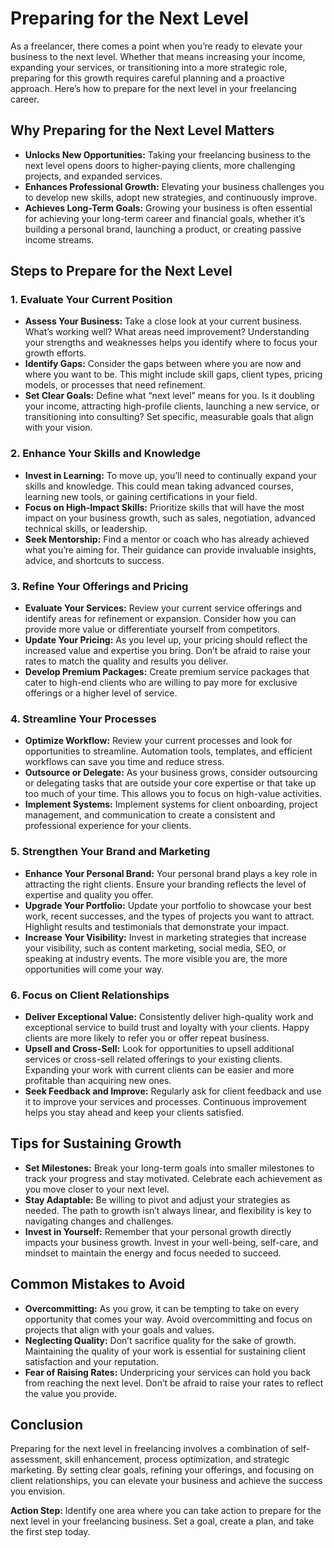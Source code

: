 # Preparing for the Next Level

As a freelancer, there comes a point when you’re ready to elevate your business to the next level. Whether that means increasing your income, expanding your services, or transitioning into a more strategic role, preparing for this growth requires careful planning and a proactive approach. Here’s how to prepare for the next level in your freelancing career.

## Why Preparing for the Next Level Matters

- **Unlocks New Opportunities:** Taking your freelancing business to the next level opens doors to higher-paying clients, more challenging projects, and expanded services.
- **Enhances Professional Growth:** Elevating your business challenges you to develop new skills, adopt new strategies, and continuously improve.
- **Achieves Long-Term Goals:** Growing your business is often essential for achieving your long-term career and financial goals, whether it’s building a personal brand, launching a product, or creating passive income streams.

## Steps to Prepare for the Next Level

### 1. **Evaluate Your Current Position**

- **Assess Your Business:** Take a close look at your current business. What’s working well? What areas need improvement? Understanding your strengths and weaknesses helps you identify where to focus your growth efforts.
- **Identify Gaps:** Consider the gaps between where you are now and where you want to be. This might include skill gaps, client types, pricing models, or processes that need refinement.
- **Set Clear Goals:** Define what “next level” means for you. Is it doubling your income, attracting high-profile clients, launching a new service, or transitioning into consulting? Set specific, measurable goals that align with your vision.

### 2. **Enhance Your Skills and Knowledge**

- **Invest in Learning:** To move up, you’ll need to continually expand your skills and knowledge. This could mean taking advanced courses, learning new tools, or gaining certifications in your field.
- **Focus on High-Impact Skills:** Prioritize skills that will have the most impact on your business growth, such as sales, negotiation, advanced technical skills, or leadership.
- **Seek Mentorship:** Find a mentor or coach who has already achieved what you’re aiming for. Their guidance can provide invaluable insights, advice, and shortcuts to success.

### 3. **Refine Your Offerings and Pricing**

- **Evaluate Your Services:** Review your current service offerings and identify areas for refinement or expansion. Consider how you can provide more value or differentiate yourself from competitors.
- **Update Your Pricing:** As you level up, your pricing should reflect the increased value and expertise you bring. Don’t be afraid to raise your rates to match the quality and results you deliver.
- **Develop Premium Packages:** Create premium service packages that cater to high-end clients who are willing to pay more for exclusive offerings or a higher level of service.

### 4. **Streamline Your Processes**

- **Optimize Workflow:** Review your current processes and look for opportunities to streamline. Automation tools, templates, and efficient workflows can save you time and reduce stress.
- **Outsource or Delegate:** As your business grows, consider outsourcing or delegating tasks that are outside your core expertise or that take up too much of your time. This allows you to focus on high-value activities.
- **Implement Systems:** Implement systems for client onboarding, project management, and communication to create a consistent and professional experience for your clients.

### 5. **Strengthen Your Brand and Marketing**

- **Enhance Your Personal Brand:** Your personal brand plays a key role in attracting the right clients. Ensure your branding reflects the level of expertise and quality you offer.
- **Upgrade Your Portfolio:** Update your portfolio to showcase your best work, recent successes, and the types of projects you want to attract. Highlight results and testimonials that demonstrate your impact.
- **Increase Your Visibility:** Invest in marketing strategies that increase your visibility, such as content marketing, social media, SEO, or speaking at industry events. The more visible you are, the more opportunities will come your way.

### 6. **Focus on Client Relationships**

- **Deliver Exceptional Value:** Consistently deliver high-quality work and exceptional service to build trust and loyalty with your clients. Happy clients are more likely to refer you or offer repeat business.
- **Upsell and Cross-Sell:** Look for opportunities to upsell additional services or cross-sell related offerings to your existing clients. Expanding your work with current clients can be easier and more profitable than acquiring new ones.
- **Seek Feedback and Improve:** Regularly ask for client feedback and use it to improve your services and processes. Continuous improvement helps you stay ahead and keep your clients satisfied.

## Tips for Sustaining Growth

- **Set Milestones:** Break your long-term goals into smaller milestones to track your progress and stay motivated. Celebrate each achievement as you move closer to your next level.
- **Stay Adaptable:** Be willing to pivot and adjust your strategies as needed. The path to growth isn’t always linear, and flexibility is key to navigating changes and challenges.
- **Invest in Yourself:** Remember that your personal growth directly impacts your business growth. Invest in your well-being, self-care, and mindset to maintain the energy and focus needed to succeed.

## Common Mistakes to Avoid

- **Overcommitting:** As you grow, it can be tempting to take on every opportunity that comes your way. Avoid overcommitting and focus on projects that align with your goals and values.
- **Neglecting Quality:** Don’t sacrifice quality for the sake of growth. Maintaining the quality of your work is essential for sustaining client satisfaction and your reputation.
- **Fear of Raising Rates:** Underpricing your services can hold you back from reaching the next level. Don’t be afraid to raise your rates to reflect the value you provide.

## Conclusion

Preparing for the next level in freelancing involves a combination of self-assessment, skill enhancement, process optimization, and strategic marketing. By setting clear goals, refining your offerings, and focusing on client relationships, you can elevate your business and achieve the success you envision.

**Action Step:** Identify one area where you can take action to prepare for the next level in your freelancing business. Set a goal, create a plan, and take the first step today.
